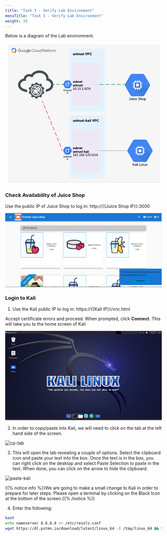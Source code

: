 ```yaml
---
title: "Task 3 - Verify Lab Environment"
menuTitle: "Task 3 - Verify Lab Environment"
weight: 30
---
```


Below is a diagram of the Lab environment.

![lab1](./img/diagram.png)

### Check Availability of Juice Shop

Use the public IP of Juice Shop to log in: http://{{Juice Shop IP}}:3000

![Juiceshop Home Page](./img/juice-home.png)

### Login to Kali

1.  Use the Kali public IP to log in: https://{{Kali IP}}/vnc.html

Accept certificate errors and proceed.  When prompted, click **Connect**.  This will take you to the home screen of Kali

![Kali Home Page](./img/kali-home.png)

2.  In order to copy/paste into Kali, we will need to click on the tab at the left hand side of the screen.

![cp-tab](./img/cp-tab-kali.png)

3.  This will open the tab revealing a couple of options.  Select the clipboard icon and paste your text into the box.  Once the text is in the box, you can right click on the desktop and select Paste Selection to paste in the text.  When done, you can click on the arrow to hide the clipboard.

![paste-kali](./img/paste-kali.png)

{{% notice info %}}We are going to make a small change to Kali in order to prepare for later steps. Please open a terminal by clicking on the Black Icon at the bottom of the screen.{{% /notice %}}

 4.  Enter the following:

```sh
bash
echo nameserver 8.8.8.8 >> /etc/resolv.conf
wget https://dl.pstmn.io/download/latest/linux_64 -O /tmp/linux_64 && tar xvzf /tmp/linux_64 -C /tmp/ && sudo mv /tmp/Postman /opt/ && sudo ln -s /opt/Postman/app/Postman /usr/local/bin/Postman
```

